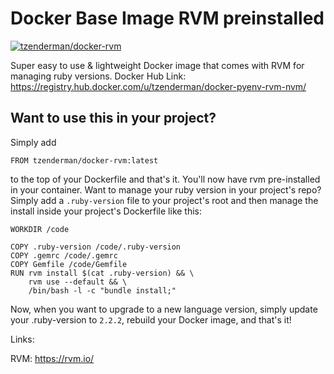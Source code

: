 # Docker Base Image RVM preinstalled

[![tzenderman/docker-rvm](http://dockeri.co/image/tzenderman/docker-rvm)](https://registry.hub.docker.com/u/tzenderman/docker-rvm/)

Super easy to use & lightweight Docker image that comes with RVM for managing ruby versions. Docker Hub Link: https://registry.hub.docker.com/u/tzenderman/docker-pyenv-rvm-nvm/

## Want to use this in your project?

Simply add

`FROM tzenderman/docker-rvm:latest`

to the top of your Dockerfile and that's it. You'll now have rvm pre-installed in your container. Want to manage your ruby version in your project's repo? Simply add a `.ruby-version` file to your project's root and then manage the install inside your project's Dockerfile like this:

    WORKDIR /code

    COPY .ruby-version /code/.ruby-version
    COPY .gemrc /code/.gemrc
    COPY Gemfile /code/Gemfile
    RUN rvm install $(cat .ruby-version) && \
        rvm use --default && \
        /bin/bash -l -c "bundle install;"

Now, when you want to upgrade to a new language version, simply update your .ruby-version to `2.2.2`, rebuild your Docker image, and that's it!

Links:

RVM: https://rvm.io/

